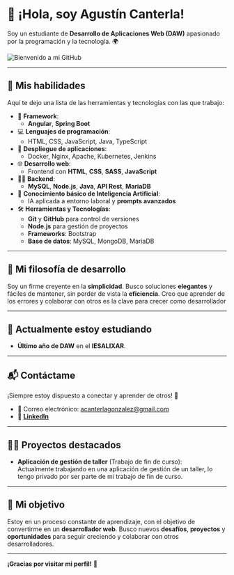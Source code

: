 # 👋 ¡Hola, soy Agustín Canterla!

Soy un estudiante de **Desarrollo de Aplicaciones Web (DAW)** apasionado por la programación y la tecnología. 🌍

![Bienvenido a mi GitHub](https://img.shields.io/badge/Bienvenido%20a%20mi%20GitHub-%2300FF00?style=for-the-badge&logo=github&logoColor=white)

---

## 🚀 Mis habilidades

Aquí te dejo una lista de las herramientas y tecnologías con las que trabajo:

- 🧩 **Framework**:
  - **Angular**, **Spring Boot**
- 💻 **Lenguajes de programación**:
  - HTML, CSS, JavaScript, Java, TypeScript
- 🧰 **Despliegue de aplicaciones**:
  - Docker, Nginx, Apache, Kubernetes, Jenkins
- 🌐 **Desarrollo web**:
  - Frontend con **HTML**, **CSS**, **SASS**, **JavaScript**
- 🧑‍💻 **Backend**:
  - **MySQL**, **Node.js**, **Java**, **API Rest**, **MariaDB**
- 🧠 **Conocimiento básico de Inteligencia Artificial**:
  - IA aplicada a entorno laboral y **prompts avanzados**
- 🛠 **Herramientas y Tecnologías**:
  - **Git** y **GitHub** para control de versiones
  - **Node.js** para gestión de proyectos
  - **Frameworks**: Bootstrap
  - **Base de datos**: MySQL, MongoDB, MariaDB

---

## 💬 Mi filosofía de desarrollo

Soy un firme creyente en la **simplicidad**. Busco soluciones **elegantes** y fáciles de mantener, sin perder de vista la **eficiencia**. Creo que aprender de los errores y colaborar con otros es la clave para crecer como desarrollador

---

## 🌱 Actualmente estoy estudiando

- **Último año de DAW** en el **IESALIXAR**.

---

## 📬 Contáctame

¡Siempre estoy dispuesto a conectar y aprender de otros! 🚀

- 📧 Correo electrónico: [acanterlagonzalez@gmail.com](mailto:acanterlagonzalez@gmail.com)
- 💼 **[LinkedIn](https://www.linkedin.com/in/agust%C3%ADn-canterla-gonz%C3%A1lez-23403634a?utm_source=share&utm_campaign=share_via&utm_content=profile&utm_medium=ios_app)**

---

## 👨‍💻 Proyectos destacados

- **Aplicación de gestión de taller** (Trabajo de fin de curso):  
  Actualmente trabajando en una aplicación de gestión de un taller, lo tengo privado por ser parte de mi trabajo de fin de curso.

---

## 🔧 Mi objetivo

Estoy en un proceso constante de aprendizaje, con el objetivo de convertirme en un **desarrollador web**. Busco nuevos **desafíos**, **proyectos** y **oportunidades** para seguir creciendo y colaborar con otros desarrolladores.

---

**¡Gracias por visitar mi perfil!** 🚀  

